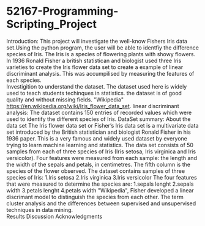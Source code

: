 # 52167-Programming-Scripting_Project
Introduction:
    This project will investigate the well-know Fishers Iris data set.Using the python program, the user will be able to identfiy the difference species of Iris.
    The Iris is a species of flowering plants with showy flowers. In 1936 Ronald Fisher a british statistican and biologist used three Iris varieties to create the Iris flower data set to create a example of linear discriminant analysis. This was accumpilised by measuring the features of each species.      
Investigition to understand the dataset.
    The dataset used here is widely used to teach students techinques in statistics. the dataset is of good quality and without missing fields.
    "Wikipedia" https://en.wikipedia.org/wiki/Iris_flower_data_set.
    linear discriminant analysis: 
    The dataset contains 150 entries of recorded values which were used to identify the different species of Iris.
    DataSet summary:
    About the data set
    The Iris flower data set or Fisher’s Iris data set is a multivariate data set introduced by the British statistician and biologist Ronald Fisher in his 1936 paper. This is a very famous and widely used dataset by everyone trying to learn machine learning and statistics. The data set consists of 50 samples from each of three species of Iris (Iris setosa, Iris virginica and Iris versicolor). Four features were measured from each sample: the length and the width of the sepals and petals, in centimetres. The fifth column is the species of the flower observed. 
    The dataset contains samples of three species of Iris:
        1.Iris setosa
        2.Iris virginica
        3.Iris versicolor
    The four features that were measured to determine the species are: 
        1.sepals lenght
        2.sepals width
        3.petals lenght
        4.petals width
"Wikipedia", Fisher developed a linear discrimant model to distinguish the species from each other. 
The  term cluster analysis and the differences between supervised and unsupervised techniques in data mining.   
Results
Discussion
Acknowledgments

 
